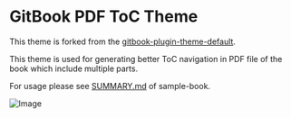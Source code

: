 # GitBook PDF ToC Theme

This theme is forked from the [gitbook-plugin-theme-default](https://github.com/GitbookIO/theme-default).

This theme is used for generating better ToC navigation in PDF file of the book which include multiple parts.

For usage please see [SUMMARY.md](https://raw.github.com/ohdarling/gitbook-plugin-theme-pdftoc/pdftoc/sample-book/SUMMARY.md) of sample-book.

![Image](https://raw.github.com/ohdarling/gitbook-plugin-theme-pdftoc/pdftoc/preview.png)
